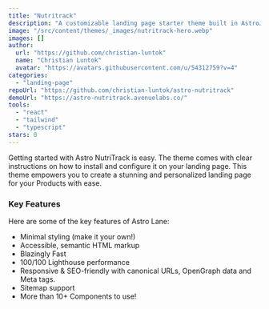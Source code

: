 ```yaml
---
title: "Nutritrack"
description: "A customizable landing page starter theme built in AstroJS with TailwindCSS."
image: "/src/content/themes/_images/nutritrack-hero.webp"
images: []
author:
  url: "https://github.com/christian-luntok"
  name: "Christian Luntok"
  avatar: "https://avatars.githubusercontent.com/u/54312759?v=4"
categories:
  - "landing-page"
repoUrl: "https://github.com/christian-luntok/astro-nutritrack"
demoUrl: "https://astro-nutritrack.avenuelabs.co/"
tools:
  - "react"
  - "tailwind"
  - "typescript"
stars: 0
---
```


<p>
  Getting started with Astro NutriTrack is easy. The theme comes with clear instructions on how to
  install and configure it on your landing page. This theme empowers you to create a stunning and
  personalized landing page for your Products with ease.
</p>
<h3>Key Features</h3>
<p>Here are some of the key features of Astro Lane:</p>
<ul>
  <li>Minimal styling (make it your own!)</li>
  <li>Accessible, semantic HTML markup</li>
  <li>Blazingly Fast</li>
  <li>100/100 Lighthouse performance</li>
  <li>Responsive &amp; SEO-friendly with canonical URLs, OpenGraph data and Meta tags.</li>
  <li>Sitemap support</li>
  <li>More than 10+ Components to use!</li>
</ul>
